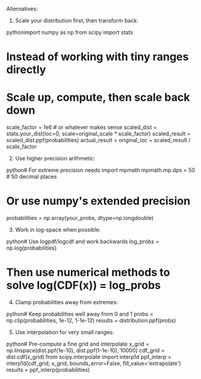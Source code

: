 Alternatives:

1. Scale your distribution first, then transform back:

pythonimport numpy as np
from scipy import stats

# Instead of working with tiny ranges directly
# Scale up, compute, then scale back down
scale_factor = 1e6  # or whatever makes sense
scaled_dist = stats.your_dist(loc=0, scale=original_scale * scale_factor)
scaled_result = scaled_dist.ppf(probabilities)
actual_result = original_loc + scaled_result / scale_factor

2. Use higher precision arithmetic:

python# For extreme precision needs
import mpmath
mpmath.mp.dps = 50  # 50 decimal places

# Or use numpy's extended precision
probabilities = np.array(your_probs, dtype=np.longdouble)

3. Work in log-space when possible:

python# Use logpdf/logcdf and work backwards
log_probs = np.log(probabilities)
# Then use numerical methods to solve log(CDF(x)) = log_probs

4. Clamp probabilities away from extremes:

python# Keep probabilities well away from 0 and 1
probs = np.clip(probabilities, 1e-12, 1-1e-12)
results = distribution.ppf(probs)

5. Use interpolation for very small ranges:

python# Pre-compute a fine grid and interpolate
x_grid = np.linspace(dist.ppf(1e-10), dist.ppf(1-1e-10), 10000)
cdf_grid = dist.cdf(x_grid)
from scipy.interpolate import interp1d
ppf_interp = interp1d(cdf_grid, x_grid, bounds_error=False, fill_value='extrapolate')
results = ppf_interp(probabilities)